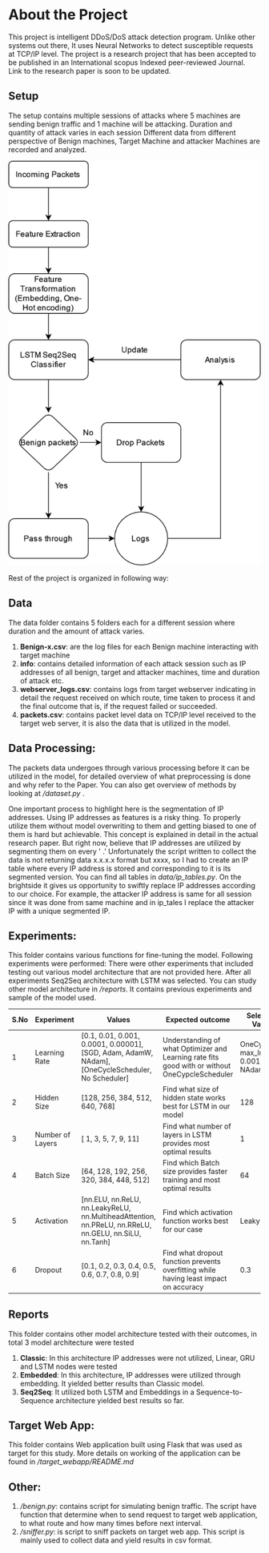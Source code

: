 # About the Project

This project is intelligent DDoS/DoS attack detection program.
Unlike other systems out there, It uses Neural Networks to detect susceptible requests at TCP/IP level.
The project is a research project that has been accepted to be published in an International scopus Indexed
peer-reviewed Journal.
Link to the research paper is soon to be updated.

## Setup

The setup contains multiple sessions of attacks where 5 machines are sending benign traffic and 1 machine will be
attacking. Duration and quantity of attack varies in each session
Different data from different perspective of Benign machines, Target Machine and attacker Machines are recorded and
analyzed.

![flow_diagram](assets/flow_diag300.png)

Rest of the project is organized in following way:

## Data

The data folder contains 5 folders each for a different session where duration and the amount of attack varies.

1. **Benign-x.csv**: are the log files for each Benign machine interacting with target machine
2. **info**: contains detailed information of each attack session such as IP addresses of all benign, target and
   attacker machines, time and duration of attack etc.
3. **webserver_logs.csv**: contains logs from target webserver indicating in detail the request received on which route,
   time taken to process it and the final outcome that is, if the request failed or succeeded.
4. **packets.csv**: contains packet level data on TCP/IP level received to the target web server, it is also the data
   that is utilized in the model.

## Data Processing:

The packets data undergoes through various processing before it can be utilized in the model, for detailed overview of
what preprocessing is done and why refer to the Paper.
You can also get overview of methods by looking at */dataset.py* .

One important process to highlight here is the segmentation of IP addresses. Using IP addresses as features is a risky
thing.
To properly utilize them without model overwriting to them and getting biased to one of them is hard but achievable.
This concept is explained in
detail in the actual research paper. But right now, believe that IP addresses are utilized by segmenting them on every '
.' Unfortunately the script written
to collect the data is not returning data x.x.x.x format but xxxx, so I had to create an IP table where every IP address
is stored and corresponding to it is its segmented version.
You can find all tables in *data/ip_tables.py*. On the brightside it gives us opportunity to swiftly replace IP
addresses according to our choice. For example, the attacker IP address is same for all session
since it was done from same machine and in ip_tales I replace the attacker IP with a unique segmented IP.

## Experiments:

This folder contains various functions for fine-tuning the model. Following experiments were performed:
There were other experiments that included testing out various model architecture that are not provided here. After all
experiments Seq2Seq architecture with LSTM was selected. You can study other model architecture in */reports*. It
contains previous experiments and sample of the model used.

| S.No | Experiment       | Values                                                                                                | Expected outcome                                                                               | Selected Value                    |
|------|------------------|-------------------------------------------------------------------------------------------------------|------------------------------------------------------------------------------------------------|-----------------------------------|
| 1    | Learning Rate    | [0.1, 0.01, 0.001, 0.0001, 0.00001], [SGD, Adam, AdamW, NAdam], [OneCycleScheduler, No Scheduler]     | Understanding of what Optimizer and Learning rate fits good with or without OneCypcleScheduler | OneCycleLR, max_lr = 0.001, NAdam |
| 2    | Hidden Size      | [128, 256, 384, 512, 640, 768]                                                                        | Find what size of hidden state works best for LSTM in our model                                | 128                               |
| 3    | Number of Layers | [ 1,  3,  5,  7,  9, 11]                                                                              | Find what number of layers in LSTM provides most optimal results                               | 1                                 |
| 4    | Batch Size       | [64, 128, 192, 256, 320, 384, 448, 512]                                                               | Find which Batch size provides faster training and most optimal results                        | 64                                |
| 5    | Activation       | [nn.ELU, nn.ReLU, nn.LeakyReLU, nn.MultiheadAttention, nn.PReLU, nn.RReLU, nn.GELU, nn.SiLU, nn.Tanh] | Find which activation function works best for our case                                         | LeakyReLU()                       | 
| 6    | Dropout          | [0.1, 0.2, 0.3, 0.4, 0.5, 0.6, 0.7, 0.8, 0.9]                                                         | Find what dropout function prevents overfitting while having least impact on accuracy          | 0.3                               |

## Reports

This folder contains other model architecture tested with their outcomes, in total 3 model architecture were tested

1. **Classic**: In this architecture IP addresses were not utilized, Linear, GRU and LSTM nodes were tested
2. **Embedded**: In this architecture, IP addresses were utilized through embedding. It yielded better results than
   Classic model.
3. **Seq2Seq**: It utilized both LSTM and Embeddings in a Sequence-to-Sequence architecture yielded best results so far.

## Target Web App:

This folder contains Web application built using Flask that was used as target for this study. More details on working
of the application can be found in */target_webapp/README.md*

## Other:

1. */benign.py*: contains script for simulating benign traffic. The script have function that determine when to send
   request to target web application, to what route and how many times before next interval.
2. */sniffer.py*: is script to sniff packets on target web app. This script is mainly used to collect data and yield
   results in csv format.